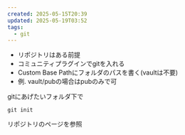 ```yaml
---
created: 2025-05-15T20:39
updated: 2025-05-19T03:52
tags:
  - git
---
```

* リポジトリはある前提
* コミュニティプラグインでgitを入れる
* Custom Base Pathにフォルダのパスを書く(vaultは不要)
* 例. vault/pubの場合はpubのみで可

gitにあげたいフォルダ下で
```
git init
```

リポジトリのページを参照